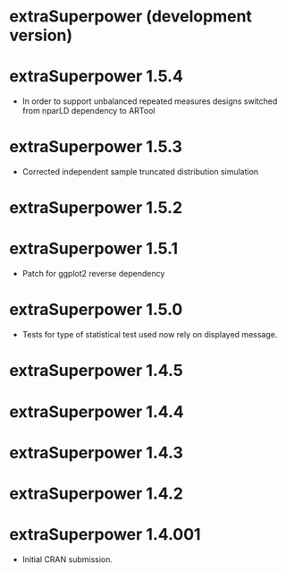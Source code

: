 # extraSuperpower (development version)

# extraSuperpower 1.5.4

* In order to support unbalanced repeated measures designs switched from nparLD dependency to ARTool

# extraSuperpower 1.5.3

* Corrected independent sample truncated distribution simulation

# extraSuperpower 1.5.2

# extraSuperpower 1.5.1

* Patch for ggplot2 reverse dependency

# extraSuperpower 1.5.0

* Tests for type of statistical test used now rely on displayed message.

# extraSuperpower 1.4.5

# extraSuperpower 1.4.4

# extraSuperpower 1.4.3

# extraSuperpower 1.4.2

# extraSuperpower 1.4.001

* Initial CRAN submission.
